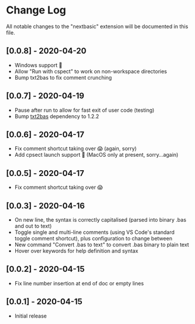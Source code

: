 # Change Log

All notable changes to the "nextbasic" extension will be documented in this file.

## [0.0.8] - 2020-04-20

- Windows support 🎉
- Allow "Run with cspect" to work on non-workspace directories
- Bump txt2bas to fix comment crunching

## [0.0.7] - 2020-04-19

- Pause after run to allow for fast exit of user code (testing)
- Bump [txt2bas](https://github.com/remy/txt2bas) dependency to 1.2.2

## [0.0.6] - 2020-04-17

- Fix comment shortcut taking over 😱 (again, sorry)
- Add cpsect launch support 🎉 (MacOS only at present, sorry…again)

## [0.0.5] - 2020-04-17

- Fix comment shortcut taking over 😱

## [0.0.3] - 2020-04-16

- On new line, the syntax is correctly capitalised (parsed into binary .bas and out to text)
- Toggle single and multi-line comments (using VS Code's standard toggle comment shortcut), plus configuration to change between
- New command "Convert .bas to text" to convert .bas binary to plain text
- Hover over keywords for help definition and syntax

## [0.0.2] - 2020-04-15

- Fix line number insertion at end of doc or empty lines

## [0.0.1] - 2020-04-15

- Initial release
